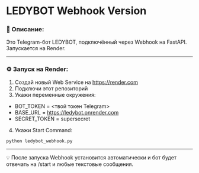 # LEDYBOT Webhook Version

### 📌 Описание:
Это Telegram-бот LEDYBOT, подключённый через Webhook на FastAPI. Запускается на Render.

---

### ⚙️ Запуск на Render:

1. Создай новый Web Service на https://render.com
2. Подключи этот репозиторий
3. Укажи переменные окружения:
- BOT_TOKEN = <твой токен Telegram>
- BASE_URL = https://ledybot.onrender.com
- SECRET_TOKEN = supersecret

4. Укажи Start Command:
```
python ledybot_webhook.py
```

---

💡 После запуска Webhook установится автоматически и бот будет отвечать на /start и любые текстовые сообщения.
